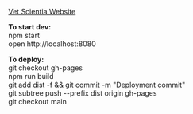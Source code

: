 [Vet Scientia Website](https://cpsecapstone.github.io/Vet-Scientia-Website/)

**To start dev:**\
npm start\
open http://localhost:8080 


**To deploy:**\
git checkout gh-pages\
npm run build\
git add dist -f && git commit -m "Deployment commit"\
git subtree push --prefix dist origin gh-pages\
git checkout main
